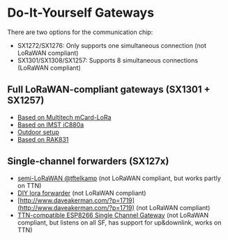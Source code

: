 # Do-It-Yourself Gateways

There are two options for the communication chip:
* SX1272/SX1276: Only supports one simultaneous connection (not LoRaWAN compliant)
* SX1301/SX1308/SX1257: Supports 8 simultaneous connections (LoRaWAN compliant)

## Full LoRaWAN-compliant gateways (SX1301 + SX1257)
* [Based on Multitech mCard-LoRa](https://github.com/mirakonta/lora_gateway/wiki)
* [Based on IMST iC880a](https://github.com/ttn-zh/ic880a-gateway/wiki)
* [Outdoor setup](http://www.meiland.nl/2015/12/outdoor-lora-gateway/)
* [Based on RAK831](https://www.hackster.io/naresh-krish/getting-started-with-the-rak-831-lora-gateway-and-rpi3-e3351d/)

## Single-channel forwarders (SX127x)
* [semi-LoRaWAN @tftelkamp](https://github.com/tftelkamp/single_chan_pkt_fwd) (not LoRaWAN compliant, but works partly on TTN)
* [DIY lora forwarder](http://cpham.perso.univ-pau.fr/LORA/RPIgateway.html) (not LoRaWAN compliant)
* [http://www.daveakerman.com/?p=1719](http://www.daveakerman.com/?p=1719) (not LoRaWAN compliant)
* [TTN-compatible ESP8266 Single Channel Gateway](https://github.com/JaapBraam/LoRaWanGateway) (not LoRaWAN compliant, but listens on all SF, has support for up&downlink, works on TTN)